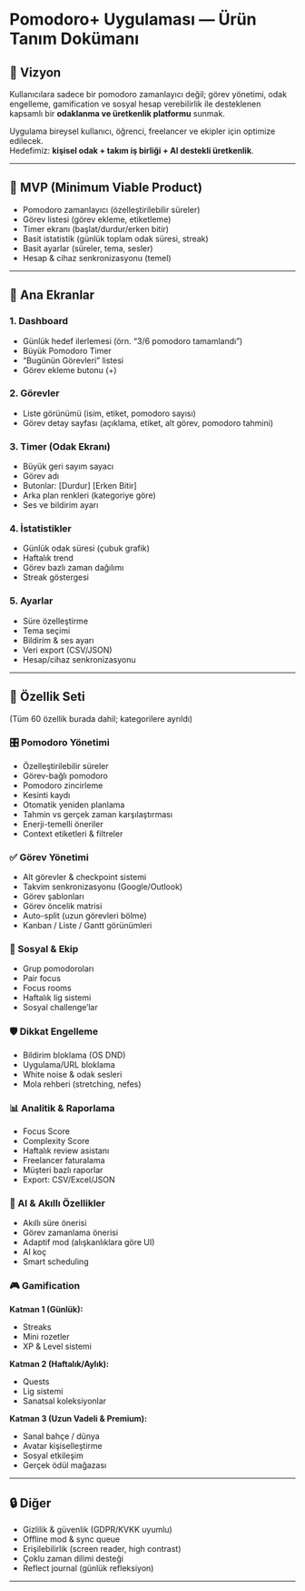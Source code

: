 # Pomodoro+ Uygulaması — Ürün Tanım Dokümanı

## 🎯 Vizyon

Kullanıcılara sadece bir pomodoro zamanlayıcı değil; görev yönetimi, odak engelleme, gamification ve sosyal hesap verebilirlik ile desteklenen kapsamlı bir **odaklanma ve üretkenlik platformu** sunmak.

Uygulama bireysel kullanıcı, öğrenci, freelancer ve ekipler için optimize edilecek.  
Hedefimiz: **kişisel odak + takım iş birliği + AI destekli üretkenlik**.

---

## 🚀 MVP (Minimum Viable Product)

- Pomodoro zamanlayıcı (özelleştirilebilir süreler)
- Görev listesi (görev ekleme, etiketleme)
- Timer ekranı (başlat/durdur/erken bitir)
- Basit istatistik (günlük toplam odak süresi, streak)
- Basit ayarlar (süreler, tema, sesler)
- Hesap & cihaz senkronizasyonu (temel)

---

## 📱 Ana Ekranlar

### 1. Dashboard

- Günlük hedef ilerlemesi (örn. “3/6 pomodoro tamamlandı”)
- Büyük Pomodoro Timer
- “Bugünün Görevleri” listesi
- Görev ekleme butonu (+)

### 2. Görevler

- Liste görünümü (isim, etiket, pomodoro sayısı)
- Görev detay sayfası (açıklama, etiket, alt görev, pomodoro tahmini)

### 3. Timer (Odak Ekranı)

- Büyük geri sayım sayacı
- Görev adı
- Butonlar: [Durdur] [Erken Bitir]
- Arka plan renkleri (kategoriye göre)
- Ses ve bildirim ayarı

### 4. İstatistikler

- Günlük odak süresi (çubuk grafik)
- Haftalık trend
- Görev bazlı zaman dağılımı
- Streak göstergesi

### 5. Ayarlar

- Süre özelleştirme
- Tema seçimi
- Bildirim & ses ayarı
- Veri export (CSV/JSON)
- Hesap/cihaz senkronizasyonu

---

## 🔑 Özellik Seti

(Tüm 60 özellik burada dahil; kategorilere ayrıldı)

### 🎛 Pomodoro Yönetimi

- Özelleştirilebilir süreler
- Görev-bağlı pomodoro
- Pomodoro zincirleme
- Kesinti kaydı
- Otomatik yeniden planlama
- Tahmin vs gerçek zaman karşılaştırması
- Enerji-temelli öneriler
- Context etiketleri & filtreler

### ✅ Görev Yönetimi

- Alt görevler & checkpoint sistemi
- Takvim senkronizasyonu (Google/Outlook)
- Görev şablonları
- Görev öncelik matrisi
- Auto-split (uzun görevleri bölme)
- Kanban / Liste / Gantt görünümleri

### 👥 Sosyal & Ekip

- Grup pomodoroları
- Pair focus
- Focus rooms
- Haftalık lig sistemi
- Sosyal challenge’lar

### 🛡️ Dikkat Engelleme

- Bildirim bloklama (OS DND)
- Uygulama/URL bloklama
- White noise & odak sesleri
- Mola rehberi (stretching, nefes)

### 📊 Analitik & Raporlama

- Focus Score
- Complexity Score
- Haftalık review asistanı
- Freelancer faturalama
- Müşteri bazlı raporlar
- Export: CSV/Excel/JSON

### 🤖 AI & Akıllı Özellikler

- Akıllı süre önerisi
- Görev zamanlama önerisi
- Adaptif mod (alışkanlıklara göre UI)
- AI koç
- Smart scheduling

### 🎮 Gamification

**Katman 1 (Günlük):**

- Streaks
- Mini rozetler
- XP & Level sistemi

**Katman 2 (Haftalık/Aylık):**

- Quests
- Lig sistemi
- Sanatsal koleksiyonlar

**Katman 3 (Uzun Vadeli & Premium):**

- Sanal bahçe / dünya
- Avatar kişiselleştirme
- Sosyal etkileşim
- Gerçek ödül mağazası

---

## 🔒 Diğer

- Gizlilik & güvenlik (GDPR/KVKK uyumlu)
- Offline mod & sync queue
- Erişilebilirlik (screen reader, high contrast)
- Çoklu zaman dilimi desteği
- Reflect journal (günlük refleksiyon)

---
